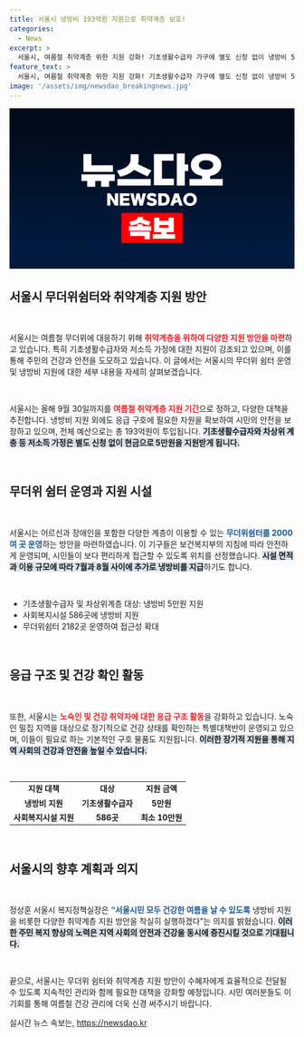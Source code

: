 ```yaml
---
title: 서울시 냉방비 193억원 지원으로 취약계층 보호!
categories:
  - News
excerpt: >
  서울시, 여름철 취약계층 위한 지원 강화! 기초생활수급자 가구에 별도 신청 없이 냉방비 5만원 지급, 어르신과 노숙인을 위한 무더위쉼터 2000여 곳 운영. 건강한 여름을 위한 특별대책 가동!
feature_text: >
  서울시, 여름철 취약계층 위한 지원 강화! 기초생활수급자 가구에 별도 신청 없이 냉방비 5만원 지급, 어르신과 노숙인을 위한 무더위쉼터 2000여 곳 운영. 건강한 여름을 위한 특별대책 가동!
image: '/assets/img/newsdao_breakingnews.jpg'
---
```


<p><img src="/assets/img/newsdao_breakingnews.jpg" alt="bookingtag 속보" /></p>

<h2 data-ke-size="size26">서울시 무더위쉼터와 취약계층 지원 방안</h2>

<p data-ke-size="size16">&nbsp;</p>

<p>서울시는 여름철 무더위에 대응하기 위해 <b><span style="color: #ee2323;">취약계층을 위하여 다양한 지원 방안을 마련</span></b>하고 있습니다. 특히 기초생활수급자와 저소득 가정에 대한 지원이 강조되고 있으며, 이를 통해 주민의 건강과 안전을 도모하고 있습니다. 이 글에서는 서울시의 무더위 쉼터 운영 및 냉방비 지원에 대한 세부 내용을 자세히 살펴보겠습니다.</p>

<p data-ke-size="size16">&nbsp;</p>

<p>서울시는 올해 9월 30일까지를 <b><span style="color: #ee2323;">여름철 취약계층 지원 기간</span></b>으로 정하고, 다양한 대책을 추진합니다. 냉방비 지원 외에도 응급 구호에 필요한 자원을 확보하여 시민의 안전을 보장하고 있으며, 전체 예산으로는 총 193억원이 투입됩니다. <b><span style="background-color: #21538527;">기초생활수급자와 차상위 계층 등 저소득 가정은 별도 신청 없이 현금으로 5만원을 지원받게 됩니다.</span></b></p>

<p data-ke-size="size16">&nbsp;</p>

<h2 data-ke-size="size26">무더위 쉼터 운영과 지원 시설</h2>

<p data-ke-size="size16">&nbsp;</p>

<p>서울시는 어르신과 장애인을 포함한 다양한 계층이 이용할 수 있는 <b><span style="color: #1a5490;">무더위쉼터를 2000여 곳 운영</span></b>하는 방안을 마련하였습니다. 이 기구들은 보건복지부의 지침에 따라 안전하게 운영되며, 시민들이 보다 편리하게 접근할 수 있도록 위치를 선정했습니다. <b><span style="background-color: #21538527;">시설 면적과 이용 규모에 따라 7월과 8월 사이에 추가로 냉방비를 지급</span></b>하기도 합니다.</p>

<p data-ke-size="size16">&nbsp;</p>

<ul>
    <li>기초생활수급자 및 차상위계층 대상: 냉방비 5만원 지원</li>
    <li>사회복지시설 586곳에 냉방비 지원</li>
    <li>무더위쉼터 2182곳 운영하여 접근성 확대</li>
</ul>

<p data-ke-size="size16">&nbsp;</p>

<h2 data-ke-size="size26">응급 구조 및 건강 확인 활동</h2>

<p data-ke-size="size16">&nbsp;</p>

<p>또한, 서울시는 <b><span style="color: #ee2323;">노숙인 및 건강 취약자에 대한 응급 구조 활동</span></b>을 강화하고 있습니다. 노숙인 밀집 지역을 대상으로 정기적으로 건강 상태를 확인하는 특별대책반이 운영되고 있으며, 이들이 필요로 하는 기본적인 구호 물품도 지원됩니다. <b><span style="background-color: #21538527;">이러한 장기적 지원을 통해 지역 사회의 건강과 안전을 높일 수 있습니다.</span></b></p>

<p data-ke-size="size16">&nbsp;</p>

<table>
    <tr>
        <td style="text-align: center; height: 17px;"><b>지원 대책</b></td>
        <td style="text-align: center; height: 17px;"><b>대상</b></td>
        <td style="text-align: center; height: 17px;"><b>지원 금액</b></td>
    </tr>
    <tr>
        <td style="text-align: center; height: 17px;"><b>냉방비 지원</b></td>
        <td style="text-align: center; height: 17px;"><b>기초생활수급자</b></td>
        <td style="text-align: center; height: 17px;"><b>5만원</b></td>
    </tr>
    <tr>
        <td style="text-align: center; height: 17px;"><b>사회복지시설 지원</b></td>
        <td style="text-align: center; height: 17px;"><b>586곳</b></td>
        <td style="text-align: center; height: 17px;"><b>최소 10만원</b></td>
    </tr>
</table>

<p data-ke-size="size16">&nbsp;</p>

<h2 data-ke-size="size26">서울시의 향후 계획과 의지</h2>

<p data-ke-size="size16">&nbsp;</p>

<p>정상훈 서울시 복지정책실장은 <b><span style="color: #1a5490;">“서울시민 모두 건강한 여름을 날 수 있도록</span></b> 냉방비 지원을 비롯한 다양한 취약계층 지원 방안을 착실히 실행하겠다”는 의지를 밝혔습니다. <b><span style="background-color: #21538527;">이러한 주민 복지 향상의 노력은 지역 사회의 안전과 건강을 동시에 증진시킬 것으로 기대됩니다.</span></b></p>

<p data-ke-size="size16">&nbsp;</p> 

<p>끝으로, 서울시는 무더위 쉼터와 취약계층 지원 방안이 수혜자에게 효율적으로 전달될 수 있도록 지속적인 관리와 함께 필요한 대책을 강화할 예정입니다. 시민 여러분들도 이 기회를 통해 여름철 건강 관리에 더욱 신경 써주시기 바랍니다.</p>
실시간 뉴스 속보는, <a href="https://newsdao.kr" rel="dofollow">https://newsdao.kr</a>


